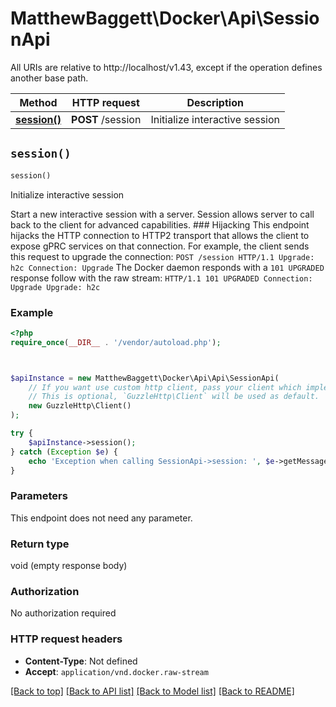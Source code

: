 # MatthewBaggett\Docker\Api\SessionApi

All URIs are relative to http://localhost/v1.43, except if the operation defines another base path.

| Method | HTTP request | Description |
| ------------- | ------------- | ------------- |
| [**session()**](SessionApi.md#session) | **POST** /session | Initialize interactive session |


## `session()`

```php
session()
```

Initialize interactive session

Start a new interactive session with a server. Session allows server to call back to the client for advanced capabilities.  ### Hijacking  This endpoint hijacks the HTTP connection to HTTP2 transport that allows the client to expose gPRC services on that connection.  For example, the client sends this request to upgrade the connection:  ``` POST /session HTTP/1.1 Upgrade: h2c Connection: Upgrade ```  The Docker daemon responds with a `101 UPGRADED` response follow with the raw stream:  ``` HTTP/1.1 101 UPGRADED Connection: Upgrade Upgrade: h2c ```

### Example

```php
<?php
require_once(__DIR__ . '/vendor/autoload.php');



$apiInstance = new MatthewBaggett\Docker\Api\Api\SessionApi(
    // If you want use custom http client, pass your client which implements `GuzzleHttp\ClientInterface`.
    // This is optional, `GuzzleHttp\Client` will be used as default.
    new GuzzleHttp\Client()
);

try {
    $apiInstance->session();
} catch (Exception $e) {
    echo 'Exception when calling SessionApi->session: ', $e->getMessage(), PHP_EOL;
}
```

### Parameters

This endpoint does not need any parameter.

### Return type

void (empty response body)

### Authorization

No authorization required

### HTTP request headers

- **Content-Type**: Not defined
- **Accept**: `application/vnd.docker.raw-stream`

[[Back to top]](#) [[Back to API list]](../../README.md#endpoints)
[[Back to Model list]](../../README.md#models)
[[Back to README]](../../README.md)
